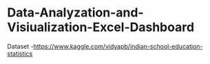 # Data-Analyzation-and-Visiualization-Excel-Dashboard
Dataset -https://www.kaggle.com/vidyapb/indian-school-education-statistics
